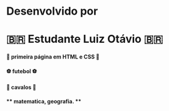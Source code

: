 # Desenvolvido por
# :brazil: Estudante Luiz Otávio :brazil:
#### :money_with_wings: primeira página em HTML e CSS :money_with_wings:
#### :soccer: futebol :soccer:
#### :horse: cavalos :horse:
#### ** matematica, geografia. **
